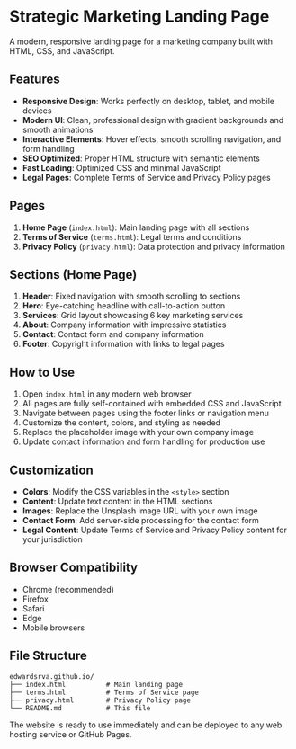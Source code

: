 # Strategic Marketing Landing Page

A modern, responsive landing page for a marketing company built with HTML, CSS, and JavaScript.

## Features

- **Responsive Design**: Works perfectly on desktop, tablet, and mobile devices
- **Modern UI**: Clean, professional design with gradient backgrounds and smooth animations
- **Interactive Elements**: Hover effects, smooth scrolling navigation, and form handling
- **SEO Optimized**: Proper HTML structure with semantic elements
- **Fast Loading**: Optimized CSS and minimal JavaScript
- **Legal Pages**: Complete Terms of Service and Privacy Policy pages

## Pages

1. **Home Page** (`index.html`): Main landing page with all sections
2. **Terms of Service** (`terms.html`): Legal terms and conditions
3. **Privacy Policy** (`privacy.html`): Data protection and privacy information

## Sections (Home Page)

1. **Header**: Fixed navigation with smooth scrolling to sections
2. **Hero**: Eye-catching headline with call-to-action button
3. **Services**: Grid layout showcasing 6 key marketing services
4. **About**: Company information with impressive statistics
5. **Contact**: Contact form and company information
6. **Footer**: Copyright information with links to legal pages

## How to Use

1. Open `index.html` in any modern web browser
2. All pages are fully self-contained with embedded CSS and JavaScript
3. Navigate between pages using the footer links or navigation menu
4. Customize the content, colors, and styling as needed
5. Replace the placeholder image with your own company image
6. Update contact information and form handling for production use

## Customization

- **Colors**: Modify the CSS variables in the `<style>` section
- **Content**: Update text content in the HTML sections
- **Images**: Replace the Unsplash image URL with your own image
- **Contact Form**: Add server-side processing for the contact form
- **Legal Content**: Update Terms of Service and Privacy Policy content for your jurisdiction

## Browser Compatibility

- Chrome (recommended)
- Firefox
- Safari
- Edge
- Mobile browsers

## File Structure

```
edwardsrva.github.io/
├── index.html          # Main landing page
├── terms.html          # Terms of Service page
├── privacy.html        # Privacy Policy page
└── README.md           # This file
```

The website is ready to use immediately and can be deployed to any web hosting service or GitHub Pages. 
